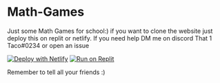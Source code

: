 # Math-Games

Just some Math Games for school:)
if you want to clone the website just deploy this on replit or netlify. If you need help DM me on discord That 1 Taco#0234 or open an issue


[![Deploy with Netlify](https://www.netlify.com/img/deploy/button.svg)](https://app.netlify.com/start/deploy?repository=https://github.com/THEBEST1278/Math-Games)
[![Run on Replit](https://raw.githubusercontent.com/BinBashBanana/deploy-buttons/master/buttons/remade/replit.svg)](https://replit.com/github/THEBEST1278/Math-Games)







Remember to tell all your friends :)
